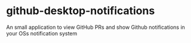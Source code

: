 # github-desktop-notifications
An small application to view GitHub PRs and show Github notifications in your OSs notification system
